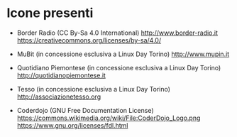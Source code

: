 # Icone presenti

* Border Radio (CC By-Sa 4.0 International)
http://www.border-radio.it
https://creativecommons.org/licenses/by-sa/4.0/

* MuBit (in concessione esclusiva a Linux Day Torino)
http://www.mupin.it

* Quotidiano Piemontese (in concessione esclusiva a Linux Day Torino)
http://quotidianopiemontese.it

* Tesso (in concessione esclusiva a Linux Day Torino)
http://associazionetesso.org

* Coderdojo (GNU Free Documentation License)
https://commons.wikimedia.org/wiki/File:CoderDojo_Logo.png
https://www.gnu.org/licenses/fdl.html
